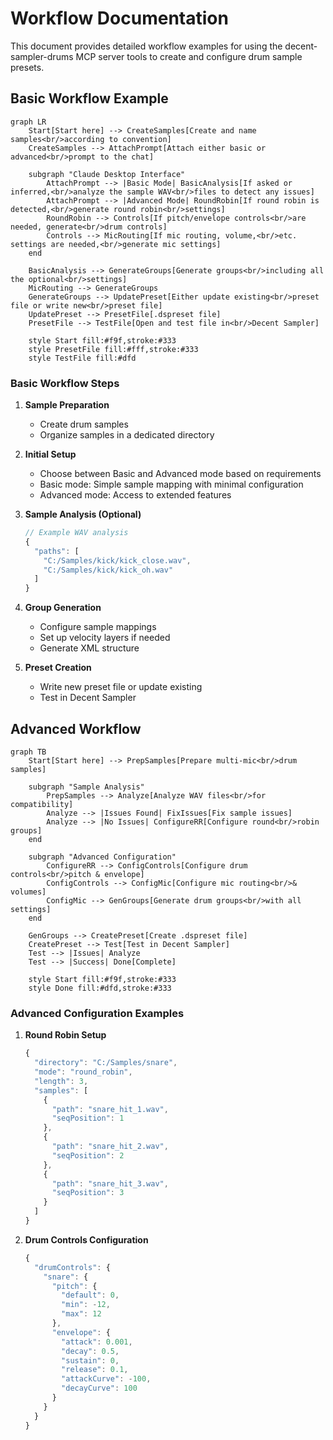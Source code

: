 # Workflow Documentation

This document provides detailed workflow examples for using the decent-sampler-drums MCP server tools to create and configure drum sample presets.

## Basic Workflow Example

```mermaid
graph LR
    Start[Start here] --> CreateSamples[Create and name samples<br/>according to convention]
    CreateSamples --> AttachPrompt[Attach either basic or advanced<br/>prompt to the chat]
    
    subgraph "Claude Desktop Interface"
        AttachPrompt --> |Basic Mode| BasicAnalysis[If asked or inferred,<br/>analyze the sample WAV<br/>files to detect any issues]
        AttachPrompt --> |Advanced Mode| RoundRobin[If round robin is detected,<br/>generate round robin<br/>settings]
        RoundRobin --> Controls[If pitch/envelope controls<br/>are needed, generate<br/>drum controls]
        Controls --> MicRouting[If mic routing, volume,<br/>etc. settings are needed,<br/>generate mic settings]
    end
    
    BasicAnalysis --> GenerateGroups[Generate groups<br/>including all the optional<br/>settings]
    MicRouting --> GenerateGroups
    GenerateGroups --> UpdatePreset[Either update existing<br/>preset file or write new<br/>preset file]
    UpdatePreset --> PresetFile[.dspreset file]
    PresetFile --> TestFile[Open and test file in<br/>Decent Sampler]
    
    style Start fill:#f9f,stroke:#333
    style PresetFile fill:#fff,stroke:#333
    style TestFile fill:#dfd
```

### Basic Workflow Steps

1. **Sample Preparation**
   - Create drum samples
   - Organize samples in a dedicated directory

2. **Initial Setup**
   - Choose between Basic and Advanced mode based on requirements
   - Basic mode: Simple sample mapping with minimal configuration
   - Advanced mode: Access to extended features

3. **Sample Analysis (Optional)**
   ```typescript
   // Example WAV analysis
   {
     "paths": [
       "C:/Samples/kick/kick_close.wav",
       "C:/Samples/kick/kick_oh.wav"
     ]
   }
   ```

4. **Group Generation**
   - Configure sample mappings
   - Set up velocity layers if needed
   - Generate XML structure

5. **Preset Creation**
   - Write new preset file or update existing
   - Test in Decent Sampler

## Advanced Workflow

```mermaid
graph TB
    Start[Start here] --> PrepSamples[Prepare multi-mic<br/>drum samples]
    
    subgraph "Sample Analysis"
        PrepSamples --> Analyze[Analyze WAV files<br/>for compatibility]
        Analyze --> |Issues Found| FixIssues[Fix sample issues]
        Analyze --> |No Issues| ConfigureRR[Configure round<br/>robin groups]
    end
    
    subgraph "Advanced Configuration"
        ConfigureRR --> ConfigControls[Configure drum controls<br/>pitch & envelope]
        ConfigControls --> ConfigMic[Configure mic routing<br/>& volumes]
        ConfigMic --> GenGroups[Generate drum groups<br/>with all settings]
    end
    
    GenGroups --> CreatePreset[Create .dspreset file]
    CreatePreset --> Test[Test in Decent Sampler]
    Test --> |Issues| Analyze
    Test --> |Success| Done[Complete]
    
    style Start fill:#f9f,stroke:#333
    style Done fill:#dfd,stroke:#333
```

### Advanced Configuration Examples

1. **Round Robin Setup**
   ```typescript
   {
     "directory": "C:/Samples/snare",
     "mode": "round_robin",
     "length": 3,
     "samples": [
       {
         "path": "snare_hit_1.wav",
         "seqPosition": 1
       },
       {
         "path": "snare_hit_2.wav",
         "seqPosition": 2
       },
       {
         "path": "snare_hit_3.wav",
         "seqPosition": 3
       }
     ]
   }
   ```

2. **Drum Controls Configuration**
   ```typescript
   {
     "drumControls": {
       "snare": {
         "pitch": {
           "default": 0,
           "min": -12,
           "max": 12
         },
         "envelope": {
           "attack": 0.001,
           "decay": 0.5,
           "sustain": 0,
           "release": 0.1,
           "attackCurve": -100,
           "decayCurve": 100
         }
       }
     }
   }
   ```
